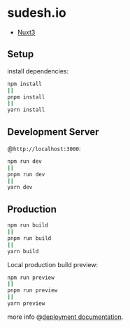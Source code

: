 # sudesh.io

- [Nuxt3](https://nuxt.com)

## Setup

install dependencies:

```bash
npm install
||
pnpm install
||
yarn install
```

## Development Server

@`http://localhost:3000`:

```bash
npm run dev
||
pnpm run dev
||
yarn dev
```

## Production


```bash
npm run build
||
pnpm run build
||
yarn build
```

Local production build preview:

```bash
npm run preview
||
pnpm run preview
||
yarn preview
```

more info @[deployment documentation](https://nuxt.com/docs/getting-started/deployment).